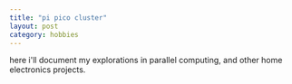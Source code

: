 ```yaml
---
title: "pi pico cluster"
layout: post
category: hobbies
---
```


here i'll document my explorations in parallel computing, and other home electronics projects.
